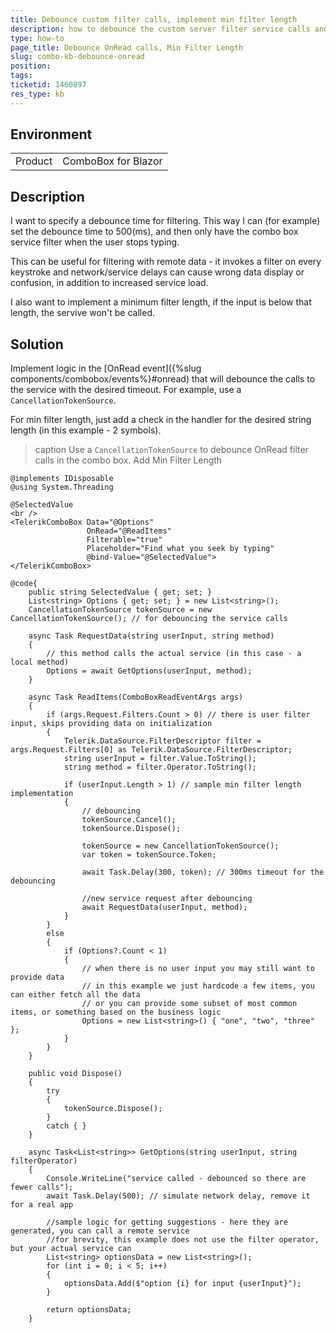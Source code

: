```yaml
---
title: Debounce custom filter calls, implement min filter length
description: how to debounce the custom server filter service calls and to implement min filter length
type: how-to
page_title: Debounce OnRead calls, Min Filter Length
slug: combo-kb-debounce-onread
position: 
tags: 
ticketid: 1460897
res_type: kb
---
```


## Environment
<table>
	<tbody>
		<tr>
			<td>Product</td>
			<td>ComboBox for Blazor</td>
		</tr>
	</tbody>
</table>


## Description

I want to specify a debounce time for filtering. This way I can (for example) set the debounce time to 500(ms), and then only have the combo box service filter when the user stops typing.

This can be useful for filtering with remote data - it invokes a filter on every keystroke and network/service delays can cause wrong data display or confusion, in addition to increased service load.

I also want to implement a minimum filter length, if the input is below that length, the servive won't be called.

## Solution

Implement logic in the [OnRead event]({%slug components/combobox/events%}#onread) that will debounce the calls to the service with the desired timeout. For example, use a `CancellationTokenSource`.

For min filter length, just add a check in the handler for the desired string length (in this example - 2 symbols).

>caption Use a `CancellationTokenSource` to debounce OnRead filter calls in the combo box. Add Min Filter Length

````CSHTML
@implements IDisposable
@using System.Threading

@SelectedValue
<br />
<TelerikComboBox Data="@Options"
                 OnRead="@ReadItems"
                 Filterable="true"
                 Placeholder="Find what you seek by typing"
                 @bind-Value="@SelectedValue">
</TelerikComboBox>

@code{
    public string SelectedValue { get; set; }
    List<string> Options { get; set; } = new List<string>();
    CancellationTokenSource tokenSource = new CancellationTokenSource(); // for debouncing the service calls

    async Task RequestData(string userInput, string method)
    {
        // this method calls the actual service (in this case - a local method)
        Options = await GetOptions(userInput, method);
    }

    async Task ReadItems(ComboBoxReadEventArgs args)
    {
        if (args.Request.Filters.Count > 0) // there is user filter input, skips providing data on initialization
        {
            Telerik.DataSource.FilterDescriptor filter = args.Request.Filters[0] as Telerik.DataSource.FilterDescriptor;
            string userInput = filter.Value.ToString();
            string method = filter.Operator.ToString();

            if (userInput.Length > 1) // sample min filter length implementation 
            {
                // debouncing
                tokenSource.Cancel();
                tokenSource.Dispose();

                tokenSource = new CancellationTokenSource();
                var token = tokenSource.Token;

                await Task.Delay(300, token); // 300ms timeout for the debouncing

                //new service request after debouncing
                await RequestData(userInput, method);
            }
        }
        else
        {
            if (Options?.Count < 1)
            {
                // when there is no user input you may still want to provide data
                // in this example we just hardcode a few items, you can either fetch all the data
                // or you can provide some subset of most common items, or something based on the business logic
                Options = new List<string>() { "one", "two", "three" };
            }
        }
    }
    
    public void Dispose()
    {
        try
        {
            tokenSource.Dispose();
        }
        catch { }
    }

    async Task<List<string>> GetOptions(string userInput, string filterOperator)
    {
        Console.WriteLine("service called - debounced so there are fewer calls");
        await Task.Delay(500); // simulate network delay, remove it for a real app

        //sample logic for getting suggestions - here they are generated, you can call a remote service
        //for brevity, this example does not use the filter operator, but your actual service can
        List<string> optionsData = new List<string>();
        for (int i = 0; i < 5; i++)
        {
            optionsData.Add($"option {i} for input {userInput}");
        }

        return optionsData;
    }
````

